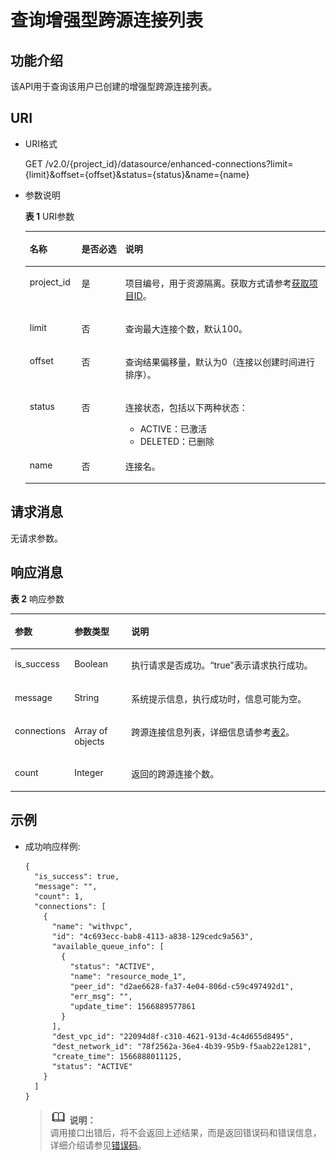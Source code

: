 # 查询增强型跨源连接列表<a name="dli_02_0190"></a>

## 功能介绍<a name="section13287428103611"></a>

该API用于查询该用户已创建的增强型跨源连接列表。

## URI<a name="section52924285361"></a>

-   URI格式

    GET /v2.0/\{project\_id\}/datasource/enhanced-connections?limit=\{limit\}&offset=\{offset\}&status=\{status\}&name=\{name\}

-   参数说明

    **表 1**  URI参数

    <a name="table18299172853614"></a>
    <table><thead align="left"><tr id="row947592853614"><th class="cellrowborder" valign="top" width="17.21%" id="mcps1.2.4.1.1"><p id="p1347513282368"><a name="p1347513282368"></a><a name="p1347513282368"></a>名称</p>
    </th>
    <th class="cellrowborder" valign="top" width="14.66%" id="mcps1.2.4.1.2"><p id="p74757287366"><a name="p74757287366"></a><a name="p74757287366"></a>是否必选</p>
    </th>
    <th class="cellrowborder" valign="top" width="68.13%" id="mcps1.2.4.1.3"><p id="p1475182833610"><a name="p1475182833610"></a><a name="p1475182833610"></a>说明</p>
    </th>
    </tr>
    </thead>
    <tbody><tr id="row16475152833619"><td class="cellrowborder" valign="top" width="17.21%" headers="mcps1.2.4.1.1 "><p id="p1547552803615"><a name="p1547552803615"></a><a name="p1547552803615"></a>project_id</p>
    </td>
    <td class="cellrowborder" valign="top" width="14.66%" headers="mcps1.2.4.1.2 "><p id="p19475828123613"><a name="p19475828123613"></a><a name="p19475828123613"></a>是</p>
    </td>
    <td class="cellrowborder" valign="top" width="68.13%" headers="mcps1.2.4.1.3 "><p id="p1310472724012"><a name="p1310472724012"></a><a name="p1310472724012"></a>项目编号，用于资源隔离。获取方式请参考<a href="获取项目ID.md">获取项目ID</a>。</p>
    </td>
    </tr>
    <tr id="row1758412516020"><td class="cellrowborder" valign="top" width="17.21%" headers="mcps1.2.4.1.1 "><p id="p5679191817114"><a name="p5679191817114"></a><a name="p5679191817114"></a>limit</p>
    </td>
    <td class="cellrowborder" valign="top" width="14.66%" headers="mcps1.2.4.1.2 "><p id="p36796188120"><a name="p36796188120"></a><a name="p36796188120"></a>否</p>
    </td>
    <td class="cellrowborder" valign="top" width="68.13%" headers="mcps1.2.4.1.3 "><p id="p156791018719"><a name="p156791018719"></a><a name="p156791018719"></a>查询最大连接个数，默认100。</p>
    </td>
    </tr>
    <tr id="row887418586014"><td class="cellrowborder" valign="top" width="17.21%" headers="mcps1.2.4.1.1 "><p id="p9680101819111"><a name="p9680101819111"></a><a name="p9680101819111"></a>offset</p>
    </td>
    <td class="cellrowborder" valign="top" width="14.66%" headers="mcps1.2.4.1.2 "><p id="p16680131813111"><a name="p16680131813111"></a><a name="p16680131813111"></a>否</p>
    </td>
    <td class="cellrowborder" valign="top" width="68.13%" headers="mcps1.2.4.1.3 "><p id="p668014181911"><a name="p668014181911"></a><a name="p668014181911"></a>查询结果偏移量，默认为0（连接以创建时间进行排序）。</p>
    </td>
    </tr>
    <tr id="row16875358507"><td class="cellrowborder" valign="top" width="17.21%" headers="mcps1.2.4.1.1 "><p id="p7680131813110"><a name="p7680131813110"></a><a name="p7680131813110"></a>status</p>
    </td>
    <td class="cellrowborder" valign="top" width="14.66%" headers="mcps1.2.4.1.2 "><p id="p36804181111"><a name="p36804181111"></a><a name="p36804181111"></a>否</p>
    </td>
    <td class="cellrowborder" valign="top" width="68.13%" headers="mcps1.2.4.1.3 "><p id="p121716565343"><a name="p121716565343"></a><a name="p121716565343"></a>连接状态，包括以下两种状态：</p>
    <a name="ul172719221353"></a><a name="ul172719221353"></a><ul id="ul172719221353"><li>ACTIVE：已激活</li><li>DELETED：已删除</li></ul>
    </td>
    </tr>
    <tr id="row14875942113"><td class="cellrowborder" valign="top" width="17.21%" headers="mcps1.2.4.1.1 "><p id="p1268016189119"><a name="p1268016189119"></a><a name="p1268016189119"></a>name</p>
    </td>
    <td class="cellrowborder" valign="top" width="14.66%" headers="mcps1.2.4.1.2 "><p id="p106801718711"><a name="p106801718711"></a><a name="p106801718711"></a>否</p>
    </td>
    <td class="cellrowborder" valign="top" width="68.13%" headers="mcps1.2.4.1.3 "><p id="p66809183110"><a name="p66809183110"></a><a name="p66809183110"></a>连接名。</p>
    </td>
    </tr>
    </tbody>
    </table>


## 请求消息<a name="section1831452873613"></a>

无请求参数。

## 响应消息<a name="section134515287360"></a>

**表 2**  响应参数

<a name="table8348112818368"></a>
<table><thead align="left"><tr id="row11478132863610"><th class="cellrowborder" valign="top" width="17.299999999999997%" id="mcps1.2.4.1.1"><p id="p04782028173616"><a name="p04782028173616"></a><a name="p04782028173616"></a>参数</p>
</th>
<th class="cellrowborder" valign="top" width="18.23%" id="mcps1.2.4.1.2"><p id="p34781128193612"><a name="p34781128193612"></a><a name="p34781128193612"></a>参数类型</p>
</th>
<th class="cellrowborder" valign="top" width="64.47%" id="mcps1.2.4.1.3"><p id="p1347917286364"><a name="p1347917286364"></a><a name="p1347917286364"></a>说明</p>
</th>
</tr>
</thead>
<tbody><tr id="row18479182813362"><td class="cellrowborder" valign="top" width="17.299999999999997%" headers="mcps1.2.4.1.1 "><p id="p392161273513"><a name="p392161273513"></a><a name="p392161273513"></a>is_success</p>
</td>
<td class="cellrowborder" valign="top" width="18.23%" headers="mcps1.2.4.1.2 "><p id="p18921161219357"><a name="p18921161219357"></a><a name="p18921161219357"></a>Boolean</p>
</td>
<td class="cellrowborder" valign="top" width="64.47%" headers="mcps1.2.4.1.3 "><p id="p12921712163514"><a name="p12921712163514"></a><a name="p12921712163514"></a>执行请求是否成功。“true”表示请求执行成功。</p>
</td>
</tr>
<tr id="row14946145019340"><td class="cellrowborder" valign="top" width="17.299999999999997%" headers="mcps1.2.4.1.1 "><p id="p692141213515"><a name="p692141213515"></a><a name="p692141213515"></a>message</p>
</td>
<td class="cellrowborder" valign="top" width="18.23%" headers="mcps1.2.4.1.2 "><p id="p6921012133518"><a name="p6921012133518"></a><a name="p6921012133518"></a>String</p>
</td>
<td class="cellrowborder" valign="top" width="64.47%" headers="mcps1.2.4.1.3 "><p id="p1921161214351"><a name="p1921161214351"></a><a name="p1921161214351"></a>系统提示信息，执行成功时，信息可能为空。</p>
</td>
</tr>
<tr id="row516595513410"><td class="cellrowborder" valign="top" width="17.299999999999997%" headers="mcps1.2.4.1.1 "><p id="p392131218357"><a name="p392131218357"></a><a name="p392131218357"></a>connections</p>
</td>
<td class="cellrowborder" valign="top" width="18.23%" headers="mcps1.2.4.1.2 "><p id="p492121263516"><a name="p492121263516"></a><a name="p492121263516"></a>Array of objects</p>
</td>
<td class="cellrowborder" valign="top" width="64.47%" headers="mcps1.2.4.1.3 "><p id="p13921181216356"><a name="p13921181216356"></a><a name="p13921181216356"></a>跨源连接信息列表，详细信息请参考<a href="查询增强型跨源连接.md#table8348112818368">表2</a>。</p>
</td>
</tr>
<tr id="row15882121220217"><td class="cellrowborder" valign="top" width="17.299999999999997%" headers="mcps1.2.4.1.1 "><p id="p1132863713315"><a name="p1132863713315"></a><a name="p1132863713315"></a>count</p>
</td>
<td class="cellrowborder" valign="top" width="18.23%" headers="mcps1.2.4.1.2 "><p id="p23287371937"><a name="p23287371937"></a><a name="p23287371937"></a>Integer</p>
</td>
<td class="cellrowborder" valign="top" width="64.47%" headers="mcps1.2.4.1.3 "><p id="p183286371238"><a name="p183286371238"></a><a name="p183286371238"></a>返回的跨源连接个数。</p>
</td>
</tr>
</tbody>
</table>

## 示例<a name="section910624615450"></a>

-   成功响应样例:

    ```
    {
      "is_success": true,
      "message": "",
      "count": 1,
      "connections": [
        {
          "name": "withvpc",
          "id": "4c693ecc-bab8-4113-a838-129cedc9a563",
          "available_queue_info": [
            {
              "status": "ACTIVE",
              "name": "resource_mode_1",
              "peer_id": "d2ae6628-fa37-4e04-806d-c59c497492d1",
              "err_msg": "",
              "update_time": 1566889577861
            }
          ],
          "dest_vpc_id": "22094d8f-c310-4621-913d-4c4d655d8495",
          "dest_network_id": "78f2562a-36e4-4b39-95b9-f5aab22e1281",
          "create_time": 1566888011125,
          "status": "ACTIVE"
        }
      ]
    }
    ```

    >![](public_sys-resources/icon-note.gif) **说明：**   
    >调用接口出错后，将不会返回上述结果，而是返回错误码和错误信息，详细介绍请参见[错误码](错误码.md)。  


